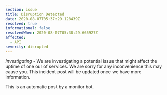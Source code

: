 ```yaml
---
section: issue
title: Disruption Detected
date: 2020-08-07T05:37:29.128439Z
resolved: true
informational: false
resolvedWhen: 2020-08-07T05:38:29.665927Z
affected:
  - API
severity: disrupted
---
```

*Investigating* - We are investigating a potential issue that might affect the uptime of one our of services. We are sorry for any inconvenience this may cause you. This incident post will be updated once we have more information.

This is an automatic post by a monitor bot.
        